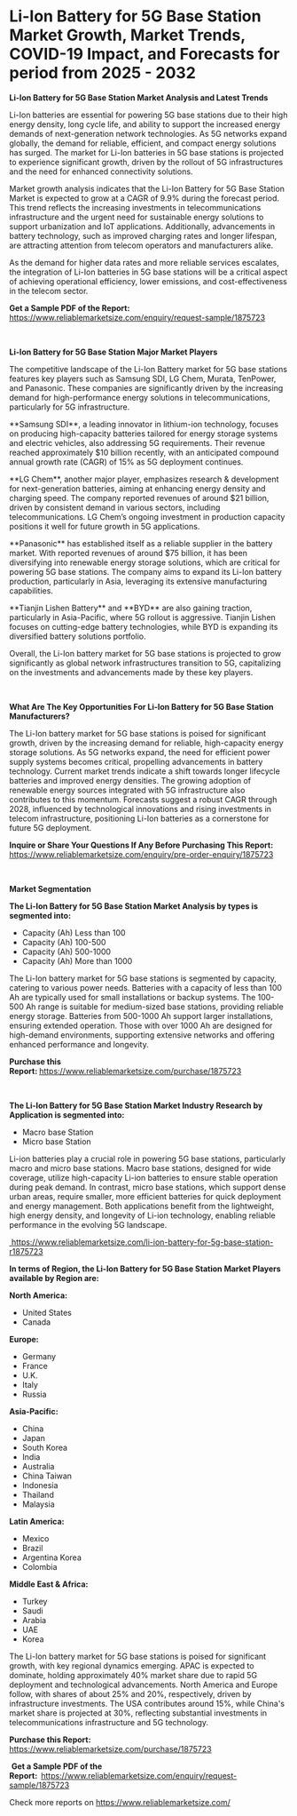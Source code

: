<p><h1>Li-Ion Battery for 5G Base Station Market Growth, Market Trends, COVID-19 Impact, and Forecasts for period from 2025 - 2032</h1></p><p><strong>Li-Ion Battery for 5G Base Station Market Analysis and Latest Trends</strong></p>
<p><p>Li-Ion batteries are essential for powering 5G base stations due to their high energy density, long cycle life, and ability to support the increased energy demands of next-generation network technologies. As 5G networks expand globally, the demand for reliable, efficient, and compact energy solutions has surged. The market for Li-Ion batteries in 5G base stations is projected to experience significant growth, driven by the rollout of 5G infrastructures and the need for enhanced connectivity solutions.</p><p>Market growth analysis indicates that the Li-Ion Battery for 5G Base Station Market is expected to grow at a CAGR of 9.9% during the forecast period. This trend reflects the increasing investments in telecommunications infrastructure and the urgent need for sustainable energy solutions to support urbanization and IoT applications. Additionally, advancements in battery technology, such as improved charging rates and longer lifespan, are attracting attention from telecom operators and manufacturers alike. </p><p>As the demand for higher data rates and more reliable services escalates, the integration of Li-Ion batteries in 5G base stations will be a critical aspect of achieving operational efficiency, lower emissions, and cost-effectiveness in the telecom sector.</p></p>
<p><strong>Get a Sample PDF of the Report:&nbsp;</strong> <a href="https://www.reliablemarketsize.com/enquiry/request-sample/1875723?utm_campaign=3324&utm_medium=2&utm_source=Github&utm_content=ia&utm_term=03042025&utm_id=li-ion-battery-for-5g-base-station">https://www.reliablemarketsize.com/enquiry/request-sample/1875723</a></p>
<p>&nbsp;</p>
<p><strong>Li-Ion Battery for 5G Base Station Major Market Players</strong></p>
<p><p>The competitive landscape of the Li-Ion Battery market for 5G base stations features key players such as Samsung SDI, LG Chem, Murata, TenPower, and Panasonic. These companies are significantly driven by the increasing demand for high-performance energy solutions in telecommunications, particularly for 5G infrastructure.</p><p>**Samsung SDI**, a leading innovator in lithium-ion technology, focuses on producing high-capacity batteries tailored for energy storage systems and electric vehicles, also addressing 5G requirements. Their revenue reached approximately $10 billion recently, with an anticipated compound annual growth rate (CAGR) of 15% as 5G deployment continues.</p><p>**LG Chem**, another major player, emphasizes research & development for next-generation batteries, aiming at enhancing energy density and charging speed. The company reported revenues of around $21 billion, driven by consistent demand in various sectors, including telecommunications. LG Chem’s ongoing investment in production capacity positions it well for future growth in 5G applications.</p><p>**Panasonic** has established itself as a reliable supplier in the battery market. With reported revenues of around $75 billion, it has been diversifying into renewable energy storage solutions, which are critical for powering 5G base stations. The company aims to expand its Li-Ion battery production, particularly in Asia, leveraging its extensive manufacturing capabilities.</p><p>**Tianjin Lishen Battery** and **BYD** are also gaining traction, particularly in Asia-Pacific, where 5G rollout is aggressive. Tianjin Lishen focuses on cutting-edge battery technologies, while BYD is expanding its diversified battery solutions portfolio.</p><p>Overall, the Li-Ion battery market for 5G base stations is projected to grow significantly as global network infrastructures transition to 5G, capitalizing on the investments and advancements made by these key players.</p></p>
<p>&nbsp;</p>
<p><strong>What Are The Key Opportunities For Li-Ion Battery for 5G Base Station Manufacturers?</strong></p>
<p><p>The Li-Ion battery market for 5G base stations is poised for significant growth, driven by the increasing demand for reliable, high-capacity energy storage solutions. As 5G networks expand, the need for efficient power supply systems becomes critical, propelling advancements in battery technology. Current market trends indicate a shift towards longer lifecycle batteries and improved energy densities. The growing adoption of renewable energy sources integrated with 5G infrastructure also contributes to this momentum. Forecasts suggest a robust CAGR through 2028, influenced by technological innovations and rising investments in telecom infrastructure, positioning Li-Ion batteries as a cornerstone for future 5G deployment.</p></p>
<p><strong>Inquire or Share Your Questions If Any Before Purchasing This Report:</strong> <a href="https://www.reliablemarketsize.com/enquiry/pre-order-enquiry/1875723?utm_campaign=3324&utm_medium=2&utm_source=Github&utm_content=ia&utm_term=03042025&utm_id=li-ion-battery-for-5g-base-station">https://www.reliablemarketsize.com/enquiry/pre-order-enquiry/1875723</a></p>
<p>&nbsp;</p>
<p><strong>Market Segmentation</strong></p>
<p><strong>The Li-Ion Battery for 5G Base Station Market Analysis by types is segmented into:</strong></p>
<p><ul><li>Capacity (Ah) Less than 100</li><li>Capacity (Ah) 100-500</li><li>Capacity (Ah) 500-1000</li><li>Capacity (Ah) More than 1000</li></ul></p>
<p><p>The Li-Ion battery market for 5G base stations is segmented by capacity, catering to various power needs. Batteries with a capacity of less than 100 Ah are typically used for small installations or backup systems. The 100-500 Ah range is suitable for medium-sized base stations, providing reliable energy storage. Batteries from 500-1000 Ah support larger installations, ensuring extended operation. Those with over 1000 Ah are designed for high-demand environments, supporting extensive networks and offering enhanced performance and longevity.</p></p>
<p><strong>Purchase this Report:&nbsp;</strong><a href="https://www.reliablemarketsize.com/purchase/1875723?utm_campaign=3324&utm_medium=2&utm_source=Github&utm_content=ia&utm_term=03042025&utm_id=li-ion-battery-for-5g-base-station">https://www.reliablemarketsize.com/purchase/1875723</a></p>
<p>&nbsp;</p>
<p><strong>The Li-Ion Battery for 5G Base Station Market Industry Research by Application is segmented into:</strong></p>
<p><ul><li>Macro base Station</li><li>Micro base Station</li></ul></p>
<p><p>Li-ion batteries play a crucial role in powering 5G base stations, particularly macro and micro base stations. Macro base stations, designed for wide coverage, utilize high-capacity Li-ion batteries to ensure stable operation during peak demand. In contrast, micro base stations, which support dense urban areas, require smaller, more efficient batteries for quick deployment and energy management. Both applications benefit from the lightweight, high energy density, and longevity of Li-ion technology, enabling reliable performance in the evolving 5G landscape.</p></p>
<p><a href="https://www.reliablemarketsize.com/li-ion-battery-for-5g-base-station-r1875723?utm_campaign=3324&utm_medium=2&utm_source=Github&utm_content=ia&utm_term=03042025&utm_id=li-ion-battery-for-5g-base-station">&nbsp;https://www.reliablemarketsize.com/li-ion-battery-for-5g-base-station-r1875723</a></p>
<p><strong>In terms of Region, the Li-Ion Battery for 5G Base Station Market Players available by Region are:</strong></p>
<p>
    <p> <strong> North America: </strong>
        <ul>
            <li>United States</li>
            <li>Canada</li>
        </ul>
        </p> 
    <p> <strong> Europe: </strong>
        <ul>
            <li>Germany</li>
            <li>France</li>
            <li>U.K.</li>
            <li>Italy</li>
            <li>Russia</li>
        </ul>
        </p> 
    <p> <strong> Asia-Pacific: </strong>
        <ul>
            <li>China</li>
            <li>Japan</li>
            <li>South Korea</li>
            <li>India</li>
            <li>Australia</li>
            <li>China Taiwan</li>
            <li>Indonesia</li>
            <li>Thailand</li>
            <li>Malaysia</li>
        </ul>
        </p> 
    <p> <strong> Latin America: </strong>
        <ul>
            <li>Mexico</li>
            <li>Brazil</li>
            <li>Argentina Korea</li>
            <li>Colombia</li>
        </ul>
        </p> 
    <p> <strong> Middle East & Africa: </strong>
        <ul>
            <li>Turkey</li>
            <li>Saudi</li>
            <li>Arabia</li>
            <li>UAE</li>
            <li>Korea</li>
        </ul>
    </p>
    </p>
<p><p>The Li-Ion battery market for 5G base stations is poised for significant growth, with key regional dynamics emerging. APAC is expected to dominate, holding approximately 40% market share due to rapid 5G deployment and technological advancements. North America and Europe follow, with shares of about 25% and 20%, respectively, driven by infrastructure investments. The USA contributes around 15%, while China's market share is projected at 30%, reflecting substantial investments in telecommunications infrastructure and 5G technology.</p></p>
<p><strong>Purchase this Report: </strong><a href="https://www.reliablemarketsize.com/purchase/1875723?utm_campaign=3324&utm_medium=2&utm_source=Github&utm_content=ia&utm_term=03042025&utm_id=li-ion-battery-for-5g-base-station">https://www.reliablemarketsize.com/purchase/1875723</a></p>
<p>&nbsp;<strong>Get a Sample PDF of the Report:&nbsp;&nbsp;</strong><a href="https://www.reliablemarketsize.com/enquiry/request-sample/1875723?utm_campaign=3324&utm_medium=2&utm_source=Github&utm_content=ia&utm_term=03042025&utm_id=li-ion-battery-for-5g-base-station">https://www.reliablemarketsize.com/enquiry/request-sample/1875723</a></p>
<p><strong></strong></p>
<p>Check more reports on <a href="https://www.reliablemarketsize.com/?utm_campaign=3324&utm_medium=2&utm_source=Github&utm_content=ia&utm_term=03042025&utm_id=li-ion-battery-for-5g-base-station">https://www.reliablemarketsize.com/</a></p>